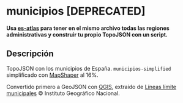 # municipios [DEPRECATED]
**Usa [es-atlas](https://github.com/martgnz/es-atlas) para tener en el mismo archivo todas las regiones administrativas y construir tu propio TopoJSON con un script.**

## Descripción

TopoJSON con los municipios de España.
`municipios-simplified` simplificado con [MapShaper](http://mapshaper.org) al 16%.

Convertido primero a GeoJSON con [QGIS](http://www.qgis.org/en/site/), extraído de [Líneas límite municipales](http://centrodedescargas.cnig.es/CentroDescargas/equipamiento.do?method=descargarEquipamiento&codEquip=3) © Instituto Geográfico Nacional.